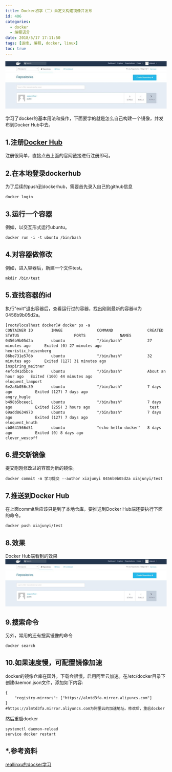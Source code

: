```yaml
---
title: Docker初学（二）自定义构建镜像并发布
id: 406
categories:
  - docker
  - 编程语言
date: 2018/5/17 17:11:50  
tags: [运维, 编程, docker, linux]
toc: true
---
```

![img](/img/xjy/docker1s.jpg)<br/><br/>
学习了docker的基本用法和操作，下面要学的就是怎么自己构建一个镜像，并发布到Docker Hub中去。

<!--more-->

## 1.注册[Docker Hub](https://hub.docker.com/)
注册很简单，直接点击上面的官网链接进行注册即可。

## 2.在本地登录dockerhub
为了后续的push到dockerhub，需要首先录入自己的github信息
```shell
docker login 
```
## 3.运行一个容器
例如，以交互形式运行ubuntu。
``` shell 
docker run -i -t ubuntu /bin/bash
```
## 4.对容器做修改
例如，进入容器后，新建一个文件test。
``` shell 
mkdir /bin/test   
```

## 5.查找容器的id
执行"exit"退出容器后，查看运行过的容器，找出刚刚最新的容器id为0456b9b05d2a。
```shell 
[root@localhost docker]# docker ps -a
CONTAINER ID        IMAGE               COMMAND               CREATED             STATUS                        PORTS               NAMES
0456b9b05d2a        ubuntu              "/bin/bash"           27 minutes ago      Exited (0) 27 minutes ago                         heuristic_heisenberg
86be731e576b        ubuntu              "/bin/bash"           32 minutes ago      Exited (127) 31 minutes ago                       inspiring_meitner
4efcd41d5bce        ubuntu              "/bin/bash"           About an hour ago   Exited (100) 44 minutes ago                       eloquent_lamport
6e2a8b056c39        ubuntu              "/bin/bash"           7 days ago          Exited (127) 7 days ago                           angry_hugle
b498b5bceec1        ubuntu              "/bin/bash"           7 days ago          Exited (255) 3 hours ago                          test
69add8634973        ubuntu              "/bin/bash"           7 days ago          Exited (127) 7 days ago                           eloquent_knuth
cb8641566d51        ubuntu              "echo hello docker"   8 days ago          Exited (0) 8 days ago                             clever_wescoff
```

## 6.提交新镜像
提交刚刚修改过的容器为新的镜像。
``` shell 
docker commit -m 学习提交 --author xiajunyi 0456b9b05d2a xiajunyi/test
```

## 7.推送到Docker Hub
在上面commit后应该只是到了本地仓库，要推送到Docker Hub端还要执行下面的命令。
``` shell 
docker push xiajunyi/test
```
## 8.效果
Docker Hub端看到的效果
![img](/img/xjy/docker1.jpg) 

## 9.搜索命令
另外，常用的还有搜索镜像的命令
```shell
docker search
```
## 10.如果速度慢，可配置镜像加速
docker的镜像仓库在国外，下载会很慢，启用阿里云加速。在/etc/docker目录下创建daemon.json文件，添加如下内容:
```text
{
	"registry-mirrors": ["https://almtd3fa.mirror.aliyuncs.com"]
}
#https://almtd3fa.mirror.aliyuncs.com为阿里云的加速地址。修改后，重启docker
```
然后重启docker
```shell
systemctl daemon-reload
service docker restart
```

## *.参考资料 
[reallinxu的docker学习](https://www.reallinxu.com/aticle/Docker-Learning.html#more)




